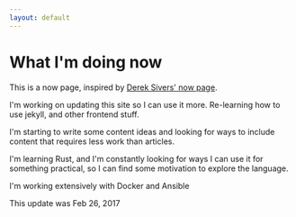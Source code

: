 ```yaml
---
layout: default
---
```

# What I'm doing now

This is a now page, inspired by [Derek Sivers' now page](https://sivers.org/now).

I'm working on updating this site so I can use it more. Re-learning how to use jekyll, and other frontend stuff.

I'm starting to write some content ideas and looking for ways to include content that requires less work than articles.

I'm learning Rust, and I'm constantly looking for ways I can use it for something practical, so I can find some motivation to explore the language.

I'm working extensively with Docker and Ansible

This update was Feb 26, 2017
